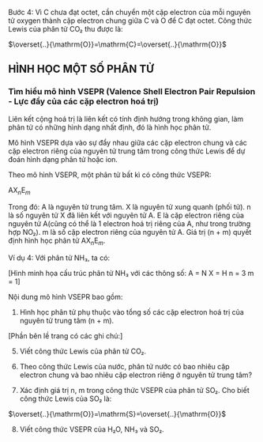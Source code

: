 Bước 4: Vì C chưa đạt octet, cần chuyển một cặp electron của mỗi nguyên tử oxygen thành cặp electron chung giữa C và O để C đạt octet. Công thức Lewis của phân tử CO₂ thu được là:

$\overset{..}{\mathrm{O}}=\mathrm{C}=\overset{..}{\mathrm{O}}$

## HÌNH HỌC MỘT SỐ PHÂN TỬ

### Tìm hiểu mô hình VSEPR (Valence Shell Electron Pair Repulsion - Lực đẩy của các cặp electron hoá trị)

Liên kết cộng hoá trị là liên kết có tính định hướng trong không gian, làm phân tử có những hình dạng nhất định, đó là hình học phân tử.

Mô hình VSEPR dựa vào sự đẩy nhau giữa các cặp electron chung và các cặp electron riêng của nguyên tử trung tâm trong công thức Lewis để dự đoán hình dạng phân tử hoặc ion.

Theo mô hình VSEPR, một phân tử bất kì có công thức VSEPR:

AX$_n$E$_m$

Trong đó: A là nguyên tử trung tâm.
           X là nguyên tử xung quanh (phối tử).
           n là số nguyên tử X đã liên kết với nguyên tử A.
           E là cặp electron riêng của nguyên tử A(cũng có thể là 1 electron hoá trị riêng của A, như trong trường hợp NO₂).
           m là số cặp electron riêng của nguyên tử A.
Giá trị (n + m) quyết định hình học phân tử AX$_n$E$_m$.

Ví dụ 4: Với phân tử NH₃, ta có:

[Hình minh họa cấu trúc phân tử NH₃ với các thông số:
A = N
X = H
n = 3
m = 1]

Nội dung mô hình VSEPR bao gồm:

1. Hình học phân tử phụ thuộc vào tổng số các cặp electron hoá trị của nguyên tử trung tâm (n + m).

[Phần bên lề trang có các ghi chú:]

5. Viết công thức Lewis của phân tử CO₂.

6. Theo công thức Lewis của nước, phân tử nước có bao nhiêu cặp electron chung và bao nhiêu cặp electron riêng ở nguyên tử trung tâm?

7. Xác định giá trị n, m trong công thức VSEPR của phân tử SO₂. Cho biết công thức Lewis của SO₂ là:

$\overset{..}{\mathrm{O}}=\mathrm{S}=\overset{..}{\mathrm{O}}$

8. Viết công thức VSEPR của H₂O, NH₃ và SO₂.